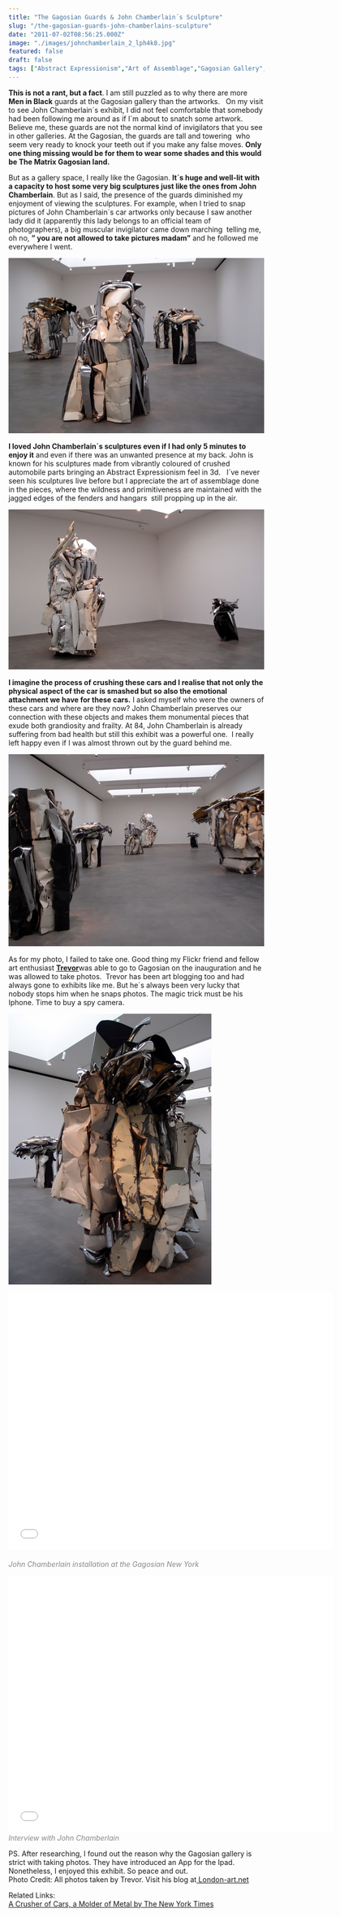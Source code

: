 ```yaml
---
title: "The Gagosian Guards & John Chamberlain´s Sculpture"
slug: "/the-gagosian-guards-john-chamberlains-sculpture"
date: "2011-07-02T08:56:25.000Z"
image: "./images/johnchamberlain_2_lph4k8.jpg"
featured: false
draft: false
tags: ["Abstract Expressionism","Art of Assemblage","Gagosian Gallery","Galleries","John Chamberlain","sculptures"]
---
```



**This is not a rant, but a fact**. I am still puzzled as to why there are more **Men in Black** guards at the Gagosian gallery than the artworks.   On my visit to see John Chamberlain´s exhibit, I did not feel comfortable that somebody had been following me around as if I´m about to snatch some artwork. Believe me, these guards are not the normal kind of invigilators that you see in other galleries. At the Gagosian, the guards are tall and towering  who seem very ready to knock your teeth out if you make any false moves. **Only one thing missing would be for them to wear some shades and this would be The Matrix Gagosian land.**

But as a gallery space, I really like the Gagosian. **It´s huge and well-lit with a capacity to host some very big sculptures just like the ones from John Chamberlain**. But as I said, the presence of the guards diminished my enjoyment of viewing the sculptures. For example, when I tried to snap pictures of John Chamberlain´s car artworks only because I saw another lady did it (apparently this lady belongs to an official team of photographers), a big muscular invigilator came down marching  telling me, oh no, **” you are not allowed to take pictures madam”** and he followed me everywhere I went.

[![](./images/johnchamberlain_1_crjhdx.jpg "johnchamberlain_1")](./images/johnchamberlain_1_crjhdx.jpg)

**I loved John Chamberlain´s sculptures even if I had only 5 minutes to enjoy it** and even if there was an unwanted presence at my back. John is known for his sculptures made from vibrantly coloured of crushed automobile parts bringing an Abstract Expressionism feel in 3d.   I´ve never seen his sculptures live before but I appreciate the art of assemblage done in the pieces, where the wildness and primitiveness are maintained with the jagged edges of the fenders and hangars  still propping up in the air.

[![](./images/johnchamberlain_2_lph4k8.jpg "johnchamberlain_2")](./images/johnchamberlain_2_lph4k8.jpg)

**I imagine the process of crushing these cars and I realise that not only the physical aspect of the car is smashed but so also the emotional attachment we have for these cars.** I asked myself who were the owners of these cars and where are they now? John Chamberlain preserves our connection with these objects and makes them monumental pieces that exude both grandiosity and frailty. At 84, John Chamberlain is already suffering from bad health but still this exhibit was a powerful one.  I really left happy even if I was almost thrown out by the guard behind me.

[![](./images/johnchamberlain_3_ddaczd.jpg "johnchamberlain_3")](./images/johnchamberlain_3_ddaczd.jpg)

As for my photo, I failed to take one. Good thing my Flickr friend and fellow art enthusiast [**Trevor**](http://london-art.net "Trevor")was able to go to Gagosian on the inauguration and he was allowed to take photos.  Trevor has been art blogging too and had always gone to exhibits like me. But he´s always been very lucky that nobody stops him when he snaps photos. The magic trick must be his Iphone. Time to buy a spy camera.

[![](./images/johnchamberlain_4_gqsvn4.jpg "johnchamberlain_4")](./images/johnchamberlain_4_gqsvn4.jpg)

<span class="youtube"><iframe allowfullscreen="" class="youtube-player" frameborder="0" height="505" src="//www.youtube.com/embed/eueukekMA3k?wmode=transparent&fs=1&hl=en&modestbranding=1&iv_load_policy=3&showsearch=0&rel=0&theme=dark" title="YouTube video player" type="text/html" width="640"></iframe></span>*<span style="color: #888888;">  
 John Chamberlain installation at the Gagosian New York</span>*

<span class="youtube"><iframe allowfullscreen="" class="youtube-player" frameborder="0" height="505" src="//www.youtube.com/embed/AHClgHdFvcY?wmode=transparent&fs=1&hl=en&modestbranding=1&iv_load_policy=3&showsearch=0&rel=0&theme=dark" title="YouTube video player" type="text/html" width="640"></iframe></span>  
<span style="color: #888888;">*Interview with John Chamberlain*</span>

PS. After researching, I found out the reason why the Gagosian gallery is strict with taking photos. They have introduced an App for the Ipad. Nonetheless, I enjoyed this exhibit. So peace and out.  
 Photo Credit: All photos taken by Trevor. Visit his blog at[ London-art.net](http://london-art.net "Trevor´s site")

Related Links:[  
 A Crusher of Cars, a Molder of Metal by The New York Times](http://www.nytimes.com/2011/05/09/arts/design/john-chamberlain-the-crushed-car-sculptor.html)



